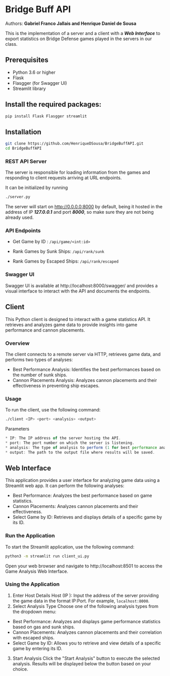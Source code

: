 # Bridge Buff API

 Authors: **Gabriel Franco Jallais and Henrique Daniel de Sousa**

 This is the implementation of a server and a client with a ***Web Interface*** to export statistics on Bridge Defense games played in the servers in our class.

## Prerequisites

* Python 3.6 or higher
* Flask
* Flasgger (for Swagger UI)
* Streamlit library

## Install the required packages:

```bash
pip install Flask Flasgger streamlit
```

## Installation
```bash
git clone https://github.com/HenriqueDSousa/BridgeBuffAPI.git
cd BridgeBuffAPI
```

### REST API Server

The server is responsible for loading information from the games and responding to client requests arriving at URL endpoints.

It can be initialized by running

```bash
./server.py
```
The server will start on http://0.0.0.0:8000 by default, being it hosted in the address of IP ***127.0.0.1*** and port ***8000***, so make sure they are not being already used. 


### API Endpoints
* Get Game by ID : ```/api/game/<int:id>```

* Rank Games by Sunk Ships: ```/api/rank/sunk```

* Rank Games by Escaped Ships: ```/api/rank/escaped```

### Swagger UI
Swagger UI is available at http://localhost:8000/swagger/ and provides a visual interface to interact with the API and documents the endpoints.

## Client

This Python client is designed to interact with a game statistics API. It retrieves and analyzes game data to provide insights into game performance and cannon placements.

### Overview
The client connects to a remote server via HTTP, retrieves game data, and performs two types of analyses:

* Best Performance Analysis: Identifies the best performances based on the number of sunk ships.
* Cannon Placements Analysis: Analyzes cannon placements and their effectiveness in preventing ship escapes.


### Usage

To run the client, use the following command:

```bash
./client <IP> <port> <analysis> <output>
```
Parameters

```js
* IP: The IP address of the server hosting the API.
* port: The port number on which the server is listening.
* analysis: The type of analysis to perform (1 for best performance analysis, 2 for cannon placements analysis).
* output: The path to the output file where results will be saved.
```

## Web Interface

This application provides a user interface for analyzing game data using a Streamlit web app. It can perform the following analyses:

* Best Performance: Analyzes the best performance based on game statistics.
* Cannon Placements: Analyzes cannon placements and their effectiveness.
* Select Game by ID: Retrieves and displays details of a specific game by its ID.

### Run the Application

To start the Streamlit application, use the following command:

```bash
python3 -m streamlit run client_ui.py
```

Open your web browser and navigate to http://localhost:8501 to access the Game Analysis Web Interface.

### Using the Application
1. Enter Host Details
Host (IP
): Input the address of the server providing the game data in the format IP:Port. For example, ```localhost:8000```.
2. Select Analysis Type
Choose one of the following analysis types from the dropdown menu:

* Best Performance: Analyzes and displays game performance statistics based on gas and sunk ships.
* Cannon Placements: Analyzes cannon placements and their correlation with escaped ships.
* Select Game by ID: Allows you to retrieve and view details of a specific game by entering its ID.

3. Start Analysis
Click the "Start Analysis" button to execute the selected analysis. Results will be displayed below the button based on your choice.

